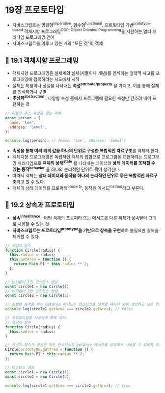 # 19장 프로토타입

- 자바스크립트는 명령형<sup>imperative</sup>, 함수형<sup>functional</sup>, 프로토타입 기반<sup>prototype-based</sup> 객체지향 프로그래밍<sup>OOP; Object Oriented Programming</sup>을 지원하는 멀티 패러다임 프로그래밍 언어
- 자바스크립트를 이루고 있는 거의 "모든 것"이 객체

## 📂 19.1 객체지향 프로그래밍

- 객체지향 프로그래밍은 실세계의 실체(사물이나 개념)를 인식하는 철학적 사고를 프로그래밍에 접목하려는 시도에서 시작
- 실체는 특징이나 성질을 나타내는 **속성<sup>attribute/property</sup>** 을 가지고, 이를 통해 실체를 인식하거나 구별
- **추상화<sup>abstraction</sup>** : 다양항 속성 중에서 프로그램에 필요한 속성만 간추려 내어 표현하는 것

```javascript
// 이름과 주소 속성을 갖는 객체
const person = {
  name: 'Lee',
  address: 'Seoul',
};

console.log(person); // {name: 'Lee', address: 'Seoul'}
```

- **속성을 통해 여러 개의 값을 하나의 단위로 구성한 복합적인 자료구조**를 객체라 한다.
- 객체지향 프로그래밍은 독립적인 객체의 집합으로 프로그램을 표현하려는 프로그래밍 패러다임으로 **객체의 상태<sup>state</sup>** 를 나타내는 데이터와 **상태 데이터를 조작할 수 있는 동작<sup>behavior</sup>** 을 하나의 논리적인 단위로 묶어 생각한다.
- 따라서 객체는 **상태 데이터와 동작을 하나의 논리적인 단위로 묶은 복합적인 자료구조**라고 할 수 있다.
- 객체의 상태 데이터를 프로퍼티<sup>property</sup>, 동작을 메서드<sup>method</sup>라고 부른다.

## 📂 19.2 상속과 프로토타입

- **상속<sup>inheritance</sup>** : 어떤 객체의 프로퍼티 또는 메서드를 다른 객체가 상속받아 그대로 사용할 수 있는 것
- **자바스크립트는 프로토타입<sup>prototype</sup>을 기반으로 상속을 구현**하여 불필요한 중복을 제거할 수 있다.

```javascript
// 생성자 함수
function Circle(radius) {
  this.radius = radius;
  this.getArea = function () {
    return Math.PI * this.radius ** 2;
  };
}

// 반지름이 1인 인스턴스 생성
const circle1 = new Circle(1);
// 반지름이 2인 인스턴스 생성
const circle2 = new Circle(2);

// 동일한 동작을 하는 getArea 메서드는 인스턴스를 생성할 때마다 중복 생성하고 모든 인스턴스가 중복 소유
console.log(circle1.getArea === circle2.getArea); // false

// 프로토타입을 사용하여 중복 제거
// 생성자 함수
function Circle(radius) {
  this.radius = radius;
}

// 생성자 함수가 생성한 모든 인스턴스가 getArea 메서드를 공유해서 사용할 수 있도록 프로토타입에 추가
Circle.prototype.getArea = function () {
  return Math.PI * this.radius ** 2;
};

// 인스턴스 생성
const circle1 = new Circle(1);
const circle2 = new Circle(2);

console.log(circle1.getArea === circle2.getArea); // true
```
